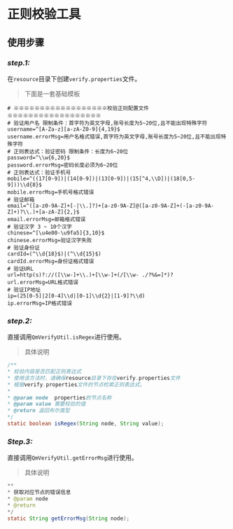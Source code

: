 # 正则校验工具

## 使用步骤

### ***step.1:***

在`resource`目录下创建`verify.properties`文件。

> 下面是一套基础模板

```properties
# ※※※※※※※※※※※※※※※※※※校验正则配置文件※※※※※※※※※※※※※※※※※※
# 验证用户名 限制条件：首字符为英文字母,账号长度为5~20位,且不能出现特殊字符
username=^[A-Za-z][a-zA-Z0-9]{4,19}$
username.errorMsg=用户名格式错误,首字符为英文字母,账号长度为5~20位,且不能出现特殊字符
# 正则表达式：验证密码 限制条件：长度为6~20位
password=^\\w{6,20}$
password.errorMsg=密码长度必须为6~20位
# 正则表达式：验证手机号
mobile=^((17[0-9])|(14[0-9])|(13[0-9])|(15[^4,\\D])|(18[0,5-9]))\\d{8}$
mobile.errorMsg=手机号格式错误
# 验证邮箱
email=^([a-z0-9A-Z]+[-|\\.]?)+[a-z0-9A-Z]@([a-z0-9A-Z]+(-[a-z0-9A-Z]+)?\\.)+[a-zA-Z]{2,}$
email.errorMsg=邮箱格式错误
# 验证汉字 3 ~ 10个汉字
chinese=^[\u4e00-\u9fa5]{3,10}$
chinese.errorMsg=验证汉字失败
# 验证身份证
cardId=(^\\d{18}$)|(^\\d{15}$)
cardId.errorMsg=身份证格式错误
# 验证URL
url=http(s)?://([\\w-]+\\.)+[\\w-]+(/[\\w- ./?%&=]*)?
url.errorMsg=URL格式错误
# 验证IP地址
ip=(25[0-5]|2[0-4]\\d|[0-1]\\d{2}|[1-9]?\\d)
ip.errorMsg=IP格式错误
```



### ***step.2:***

直接调用`QmVerifyUtil.isRegex`进行使用。

> 具体说明

```java
/**
* 校验内容是否匹配正则表达式
* 使用该方法时，请确保resource目录下存在verify.properties文件
* 根据verify.properties文件的节点检索正则表达式。
*
* @param node  properties的节点名称
* @param value 需要校验的值
* @return 返回布尔类型
*/
static boolean isRegex(String node, String value);
```



### ***Step.3:***

直接调用`QmVerifyUtil.getErrorMsg`进行使用。

> 具体说明

```java
**
* 获取对应节点的错误信息
* @param node
* @return
*/
static String getErrorMsg(String node);
```

